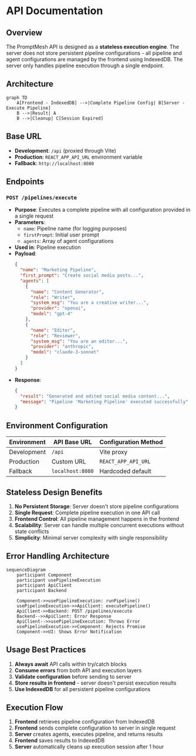 # API Documentation

## Overview

The PromptMesh API is designed as a **stateless execution engine**. The server does not store persistent pipeline configurations - all pipeline and agent configurations are managed by the frontend using IndexedDB. The server only handles pipeline execution through a single endpoint.

## Architecture

```mermaid
graph TD
    A[Frontend - IndexedDB] -->|Complete Pipeline Config| B[Server - Execute Pipeline]
    B -->|Result| A
    B -->|Cleanup| C[Session Expired]
```

## Base URL

- **Development**: `/api` (proxied through Vite)
- **Production**: `REACT_APP_API_URL` environment variable
- **Fallback**: `http://localhost:8080`

## Endpoints

### `POST /pipelines/execute`

- **Purpose**: Executes a complete pipeline with all configuration provided in a single request
- **Parameters**:
  - `name`: Pipeline name (for logging purposes)
  - `firstPrompt`: Initial user prompt
  - `agents`: Array of agent configurations
- **Used in**: Pipeline execution
- **Payload**:
  ```json
  {
    "name": "Marketing Pipeline",
    "first_prompt": "Create social media posts...",
    "agents": [
      {
        "name": "Content Generator",
        "role": "Writer",
        "system_msg": "You are a creative writer...",
        "provider": "openai",
        "model": "gpt-4"
      },
      {
        "name": "Editor",
        "role": "Reviewer",
        "system_msg": "You are an editor...",
        "provider": "anthropic",
        "model": "claude-3-sonnet"
      }
    ]
  }
  ```
- **Response**:
  ```json
  {
    "result": "Generated and edited social media content...",
    "message": "Pipeline 'Marketing Pipeline' executed successfully"
  }
  ```

## Environment Configuration

| Environment | API Base URL     | Configuration Method |
| ----------- | ---------------- | -------------------- |
| Development | `/api`           | Vite proxy           |
| Production  | Custom URL       | `REACT_APP_API_URL`  |
| Fallback    | `localhost:8080` | Hardcoded default    |

## Stateless Design Benefits

1. **No Persistent Storage**: Server doesn't store pipeline configurations
2. **Single Request**: Complete pipeline execution in one API call
3. **Frontend Control**: All pipeline management happens in the frontend
4. **Scalability**: Server can handle multiple concurrent executions without state conflicts
5. **Simplicity**: Minimal server complexity with single responsibility

## Error Handling Architecture

```mermaid
sequenceDiagram
    participant Component
    participant usePipelineExecution
    participant ApiClient
    participant Backend

    Component->>usePipelineExecution: runPipeline()
    usePipelineExecution->>ApiClient: executePipeline()
    ApiClient->>Backend: POST /pipelines/execute
    Backend-->>ApiClient: Error Response
    ApiClient-->>usePipelineExecution: Throws Error
    usePipelineExecution->>Component: Rejects Promise
    Component->>UI: Shows Error Notification
```

## Usage Best Practices

1. **Always await** API calls within try/catch blocks
2. **Consume errors** from both API and execution layers
3. **Validate configuration** before sending to server
4. **Store results in frontend** - server doesn't persist execution results
5. **Use IndexedDB** for all persistent pipeline configurations

## Execution Flow

1. **Frontend** retrieves pipeline configuration from IndexedDB
2. **Frontend** sends complete configuration to server in single request
3. **Server** creates agents, executes pipeline, and returns results
4. **Frontend** saves results to IndexedDB
5. **Server** automatically cleans up execution session after 1 hour
